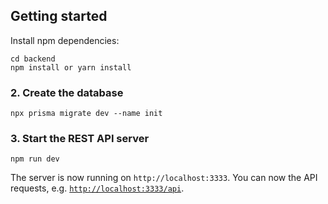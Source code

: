 ## Getting started

Install npm dependencies:

```
cd backend
npm install or yarn install
```

### 2. Create the database

```
npx prisma migrate dev --name init
```

### 3. Start the REST API server

```
npm run dev
```

The server is now running on `http://localhost:3333`. You can now the API requests, e.g. [`http://localhost:3333/api`](http://localhost:3000/feed).
